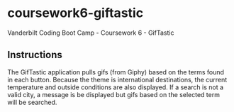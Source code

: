 # coursework6-giftastic
Vanderbilt Coding Boot Camp - Coursework 6 - GifTastic
  
## Instructions  
The GifTastic application pulls gifs (from Giphy) based on the terms found in each button. Because the theme is international destinations, the current temperature and outside conditions are also displayed. If a search is not a valid city, a message is be displayed but gifs based on the selected term will be searched.